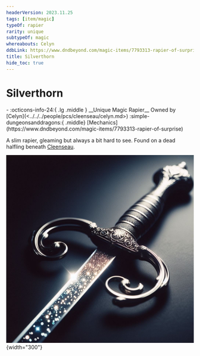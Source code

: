 ```yaml
---
headerVersion: 2023.11.25
tags: [item/magic]
typeOf: rapier
rarity: unique
subtypeOf: magic
whereabouts: Celyn
ddbLink: https://www.dndbeyond.com/magic-items/7793313-rapier-of-surprise
title: Silverthorn
hide_toc: true
---
```

# Silverthorn
<div class="grid cards ext-narrow-margin ext-one-column" markdown>
- :octicons-info-24:{ .lg .middle } __Unique Magic Rapier__  
   Owned by [Celyn](<../../../people/pcs/cleenseau/celyn.md>)  
    :simple-dungeonsanddragons:{ .middle} [Mechanics](https://www.dndbeyond.com/magic-items/7793313-rapier-of-surprise) 
</div>


A slim rapier, gleaming but always a bit hard to see. Found on a dead halfling beneath [Cleenseau](<../../../gazetteer/greater-sembara/sembara/barony-of-aveil/cleenseau-region/cleenseau/cleenseau.md>).

  ![Silverthorn](../../../assets/silverthorn.png){width="300"}

